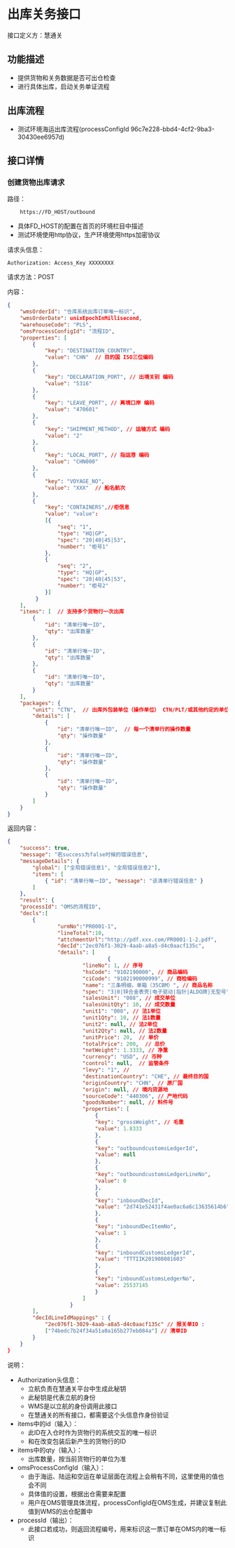 # 出库关务接口

接口定义方：慧通关

## 功能描述

* 提供货物和关务数据是否可出仓检查
* 进行具体出库，启动关务单证流程

## 出库流程  
* 测试环境海运出库流程(processConfigId 96c7e228-bbd4-4cf2-9ba3-30430ee6957d)

## 接口详情

### 创建货物出库请求

路径：

```
    https://FD_HOST/outbound
```

* 具体FD_HOST的配置在首页的环境栏目中描述
* 测试环境使用http协议，生产环境使用https加密协议

请求头信息：

```
Authorization: Access_Key XXXXXXXX
```

请求方法：POST

内容：

```json
{
    "wmsOrderId": "仓库系统出库订单唯一标识",
    "wmsOrderDate": unixEpochInMillisecond,
    "warehouseCode": "PLS",
    "omsProcessConfigId": "流程ID",
    "properties": [
        {
            "key": "DESTINATION_COUNTRY",
            "value": "CHN"  // 目的国 ISO三位编码
        },
        {
            "key": "DECLARATION_PORT", // 出境关别 编码
            "value": "5316"
        },
        {
            "key": "LEAVE_PORT", // 离境口岸 编码
            "value": "470601"
        },
        {
            "key": "SHIPMENT_METHOD", // 运输方式 编码
            "value": "2"
        },
        {
            "key": "LOCAL_PORT", // 指运港 编码
            "value": "CHN000"
        },
        {
            "key": "VOYAGE_NO",
            "value": "XXX"  // 船名航次
        },
        {
            "key": "CONTAINERS",//柜信息
            "value": "value": 
            [{
                "seq": "1",
                "type": "HQ|GP",
                "spec": "20|40|45|53",
                "number": "柜号1"
            },
            {
                "seq": "2",
                "type": "HQ|GP",
                "spec": "20|40|45|53",
                "number": "柜号2"
            }]
         }
    ],
    "items": [  // 支持多个货物行一次出库
        {
            "id": "清单行唯一ID",
            "qty": "出库数量"
        },
        {
            "id": "清单行唯一ID",
            "qty": "出库数量"
        },
        {
            "id": "清单行唯一ID",
            "qty": "出库数量"
        }
    ],
    "packages": {
        "unit": "CTN",  // 出库外包装单位（操作单位） CTN/PLT/或其他约定的单位
        "details": [
            {
                "id": "清单行唯一ID",  // 每一个清单行的操作数量
                "qty": "操作数量"
            },
            {
                "id": "清单行唯一ID",
                "qty": "操作数量"
            },
            {
                "id": "清单行唯一ID",
                "qty": "操作数量"
            }
        ]
    }
}
```

返回内容：

```json
{
    "success": true,
    "message": "若success为false时候的错误信息",
    "messageDetails": {
        "global": ["全局错误信息1", "全局错误信息2"],
        "items": [ 
            { "id": "清单行唯一ID", "message": "该清单行错误信息" }
        ]
    },
    "result": {
    "processId": "OMS的流程ID",
    "decls":[
		{
				"urmNo":"PR0001-1",
				"lineTotal":10,
				"attchmentUrl":"http://pdf.xxx.com/PR0001-1-2.pdf",
				"decId":"2ec076f1-3029-4aab-a8a5-d4c0aacf135c",
				"details": [
                    			{
						"lineNo": 1, // 序号
						"hsCode": "9102190000", // 商品编码
						"ciCode": "9102190000999", // 商检编码
						"name": "三条明细，单箱（35CBM）", // 商品名称
						"spec": "3|0|锌合金表壳|电子驱动|指针|ALDO牌|无型号", // 商品要素
						"salesUnit": "008", // 成交单位
						"salesUnitQty": 10, // 成交数量
						"unit1": "008", // 法1单位
						"unit1Qty": 10, // 法1数量
						"unit2": null, // 法2单位
						"unit2Qty": null, // 法2数量
						"unitPrice": 20,  // 单价
						"totalPrice": 200,  // 总价
						"netWeight": 1.3333, // 净重
						"currency": "USD", // 币种
						"control": null,  // 监管条件
						"levy": "1", //
						"destinationCountry": "CHE", // 最终目的国
						"originCountry": "CHN", // 原厂国
						"origin": null, // 境内货源地
						"sourceCode": "440306", // 产地代码
						"goodsNumber": null, // 料件号
						"properties": [
						    {
							"key": "grossWeight", // 毛重
							"value": 1.8333
						    },
						    {
							"key": "outboundcustomsLedgerId",
							"value": null
						    },
						    {
							"key": "outboundcustomsLedgerLineNo",
							"value": 0
						    },
						    {
							"key": "inboundDecId",
							"value": "2d741e52431f4ae0ac6a6c13635614b6"
						    },
						    {
							"key": "inboundDecItemNo",
							"value": 1
						    },
						    {
							"key": "inboundCustomsLedgerId",
							"value": "TTTIIK201908081603"
						    },
						    {
							"key": "inboundCustomsLedgerNo",
							"value": 25537145
						    }
						]
					}
		],
		"decIdLineIdMappings" : {
			"2ec076f1-3029-4aab-a8a5-d4c0aacf135c" // 报关单ID : 
			["74bedc7b24f34a51a0a165b277eb084a"] // 清单ID
		}
    }
}
```

说明：

* Authorization头信息：
    * 立航负责在慧通关平台中生成此秘钥
    * 此秘钥是代表立航的身份
    * WMS是以立航的身份调用此接口
    * 在慧通关的所有接口，都需要这个头信息作身份验证
* items中的id（输入）：
    * 此ID在入仓时作为货物行的系统交互的唯一标识
    * 和在改变包装后新产生的货物行的ID
* items中的qty（输入）：
    * 出库数量，按当前货物行的单位为准
* omsProcessConfigId（输入）：
    * 由于海运、陆运和空运在单证层面在流程上会稍有不同，这里使用的值也会不同
    * 具体值的设置，根据出仓需要来配置
    * 用户在OMS管理具体流程，processConfigId在OMS生成，并建议复制此值到WMS的出仓配置中
* processId（输出）：
    * 此接口若成功，则返回流程编号，用来标识这一票订单在OMS内的唯一标识
    
  
